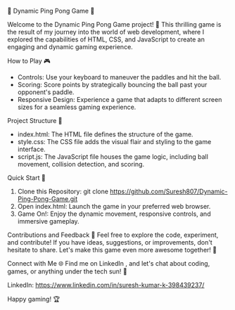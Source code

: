 🏓 Dynamic Ping Pong Game 🚀

Welcome to the Dynamic Ping Pong Game project! 🎉 This thrilling game is the result of my journey into the world of web development, where I explored the capabilities of HTML, CSS, and JavaScript to create an engaging and dynamic gaming experience.

 How to Play 🎮
- Controls: Use your keyboard to maneuver the paddles and hit the ball.
- Scoring: Score points by strategically bouncing the ball past your opponent's paddle.
- Responsive Design: Experience a game that adapts to different screen sizes for a seamless gaming experience.

 Project Structure 📂
- index.html: The HTML file defines the structure of the game.
- style.css: The CSS file adds the visual flair and styling to the game interface.
- script.js: The JavaScript file houses the game logic, including ball movement, collision detection, and scoring.

 Quick Start 🚀
1. Clone this Repository: git clone https://github.com/Suresh807/Dynamic-Ping-Pong-Game.git
2. Open index.html: Launch the game in your preferred web browser.
3. Game On!: Enjoy the dynamic movement, responsive controls, and immersive gameplay.

 Contributions and Feedback 🤝
Feel free to explore the code, experiment, and contribute! If you have ideas, suggestions, or improvements, don't hesitate to share. Let's make this game even more awesome together! 🌟

 Connect with Me 🌐
Find me on LinkedIn , and let's chat about coding, games, or anything under the tech sun! 🚀

LinkedIn: https://www.linkedin.com/in/suresh-kumar-k-398439237/

Happy gaming! 🏆
